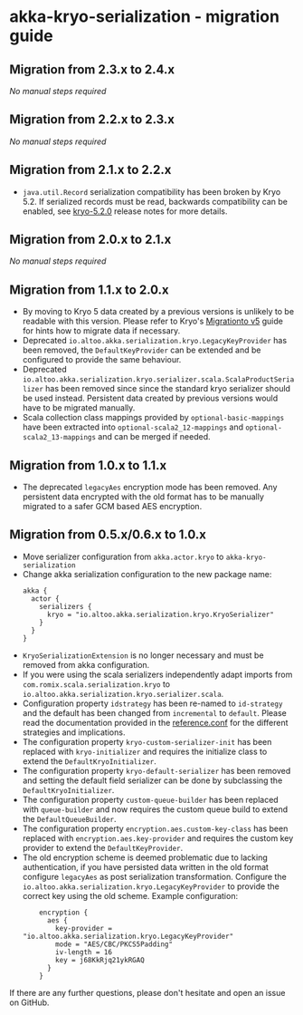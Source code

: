 akka-kryo-serialization - migration guide
=========================================

Migration from 2.3.x to 2.4.x
-----------------------------
<i>No manual steps required</i>

Migration from 2.2.x to 2.3.x
-----------------------------
<i>No manual steps required</i>

Migration from 2.1.x to 2.2.x
-----------------------------
* `java.util.Record` serialization compatibility has been broken by Kryo 5.2. If serialized records must be read, backwards compatibility can be enabled, see [kryo-5.2.0](https://github.com/EsotericSoftware/kryo/releases/tag/kryo-parent-5.2.0) release notes for more details.

Migration from 2.0.x to 2.1.x
-----------------------------
<i>No manual steps required</i>

Migration from 1.1.x to 2.0.x
-----------------------------

* By moving to Kryo 5 data created by a previous versions is unlikely to be readable with this version. Please refer to Kryo's [Migrationto v5](https://github.com/EsotericSoftware/kryo/wiki/Migration-to-v5) guide for hints how to migrate data if necessary.
* Deprecated `io.altoo.akka.serialization.kryo.LegacyKeyProvider` has been removed, the `DefaultKeyProvider` can be extended and be configured to provide the same behaviour.
* Deprecated `io.altoo.akka.serialization.kryo.serializer.scala.ScalaProductSerializer` has been removed since since the standard kryo serializer should be used instead. Persistent data created by previous versions would have to be migrated manually.
* Scala collection class mappings provided by `optional-basic-mappings` have been extracted into `optional-scala2_12-mappings` and `optional-scala2_13-mappings` and can be merged if needed.


Migration from 1.0.x to 1.1.x
-----------------------------

* The deprecated `legacyAes` encryption mode has been removed. Any persistent data encrypted with the old format has to be manually migrated to a safer GCM based AES encryption. 

Migration from 0.5.x/0.6.x to 1.0.x
-----------------------------------

* Move serializer configuration from `akka.actor.kryo` to `akka-kryo-serialization`
* Change akka serialization configuration to the new package name: 
    ```hocon
    akka {
      actor {
        serializers {
          kryo = "io.altoo.akka.serialization.kryo.KryoSerializer"
        }
      }
    }
    ```
* `KryoSerializationExtension` is no longer necessary and must be removed from akka configuration.  
* If you were using the scala serializers independently adapt imports from `com.romix.scala.serialization.kryo` to `io.altoo.akka.serialization.kryo.serializer.scala`.
* Configuration property `idstrategy` has been re-named to `id-strategy` and the default has been changed from `incremental` to `default`.
    Please read the documentation provided in the [reference.conf](https://github.com/altoo-ag/akka-kryo-serialization/blob/master/src/main/resources/reference.conf) for the different strategies and implications.
* The configuration property `kryo-custom-serializer-init` has been replaced with `kryo-initializer` and requires the initialize class to extend the `DefaultKryoInitializer`.
* The configuration property `kryo-default-serializer` has been removed and setting the default field serializer can be done by subclassing the `DefaultKryoInitializer`.
* The configuration property `custom-queue-builder` has been replaced with `queue-builder` and now requires the custom queue build to extend the `DefaultQueueBuilder`.
* The configuration property `encryption.aes.custom-key-class` has been replaced with `encryption.aes.key-provider` and requires the custom key provider to extend the `DefaultKeyProvider`.
* The old encryption scheme is deemed problematic due to lacking authentication, if you have persisted data written in the old format configure `legacyAes` as post serialization transformation.
    Configure the `io.altoo.akka.serialization.kryo.LegacyKeyProvider` to provide the correct key using the old scheme. 
    Example configuration:
    ```hocon
        encryption {
          aes {
            key-provider = "io.altoo.akka.serialization.kryo.LegacyKeyProvider"
            mode = "AES/CBC/PKCS5Padding"
            iv-length = 16
            key = j68KkRjq21ykRGAQ
          }
        }  
    ```

If there are any further questions, please don't hesitate and open an issue on GitHub.
